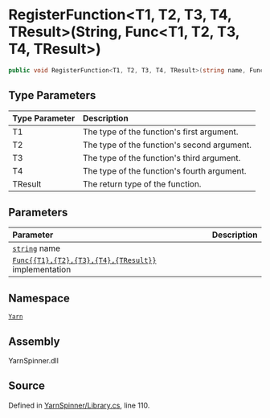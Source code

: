 # RegisterFunction&lt;T1, T2, T3, T4, TResult&gt;\(String, Func&lt;T1, T2, T3, T4, TResult&gt;\)

```csharp
public void RegisterFunction<T1, T2, T3, T4, TResult>(string name, Func<T1, T2, T3, T4, TResult> implementation)
```

## Type Parameters

| Type Parameter | Description |
| :--- | :--- |
| T1 | The type of the function's first argument. |
| T2 | The type of the function's second argument. |
| T3 | The type of the function's third argument. |
| T4 | The type of the function's fourth argument. |
| TResult | The return type of the function. |

## Parameters

| Parameter | Description |
| :--- | :--- |
| [`string`](https://docs.microsoft.com/dotnet/api/System.String) name |  |
| [`Func{{T1},{T2},{T3},{T4},{TResult}}`](https://docs.microsoft.com/dotnet/api/System.Func{{T1},{T2},{T3},{T4},{TResult}}) implementation |  |

## Namespace

[`Yarn`](../)

## Assembly

YarnSpinner.dll

## Source

Defined in [YarnSpinner/Library.cs](https://github.com/YarnSpinnerTool/YarnSpinner//blob/develop/YarnSpinner/Library.cs#L110), line 110.

